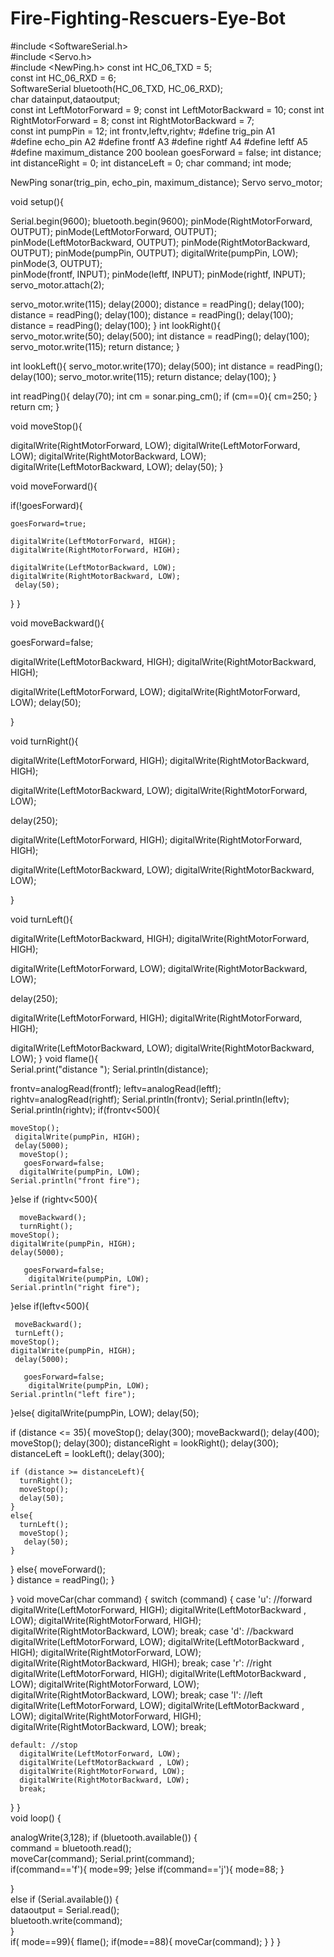 # Fire-Fighting-Rescuers-Eye-Bot
#include <SoftwareSerial.h>  
#include <Servo.h>         
#include <NewPing.h> 
const int HC_06_TXD = 5;  
const int HC_06_RXD = 6;  
SoftwareSerial bluetooth(HC_06_TXD, HC_06_RXD);  
 char datainput,dataoutput;         
const int LeftMotorForward = 9; 
const int LeftMotorBackward = 10; 
const int RightMotorForward = 8; 
const int RightMotorBackward = 7;  
const int pumpPin = 12;
int frontv,leftv,rightv; 
#define trig_pin A1  
#define echo_pin A2 
#define frontf A3 
#define rightf A4 
#define leftf A5 
#define maximum_distance 200 
boolean goesForward = false; 
int distance; 
 int distanceRight = 0; 
  int distanceLeft = 0; 
  char command; 
  int mode; 
   
NewPing sonar(trig_pin, echo_pin, maximum_distance); 
Servo servo_motor;  
 
 
void setup(){ 
 
Serial.begin(9600); 
  bluetooth.begin(9600); 
pinMode(RightMotorForward, OUTPUT); 
  pinMode(LeftMotorForward, OUTPUT); 
  pinMode(LeftMotorBackward, OUTPUT); 
  pinMode(RightMotorBackward, OUTPUT); 
  pinMode(pumpPin, OUTPUT);
  digitalWrite(pumpPin, LOW);
  pinMode(3, OUTPUT);    
    pinMode(frontf, INPUT); 
    pinMode(leftf, INPUT); 
    pinMode(rightf, INPUT); 
  servo_motor.attach(2);  
 
   servo_motor.write(115); 
  delay(2000); 
  distance = readPing(); 
  delay(100); 
  distance = readPing(); 
  delay(100); 
  distance = readPing(); 
  delay(100); 
  distance = readPing(); 
  delay(100); 
} 
int lookRight(){   
  servo_motor.write(50); 
  delay(500); 
  int distance = readPing(); 
  delay(100); 
  servo_motor.write(115); 
  return distance; 
} 
 
int lookLeft(){ 
  servo_motor.write(170); 
  delay(500); 
  int distance = readPing(); 
 delay(100); 
  servo_motor.write(115); 
  return distance; 
  delay(100); 
} 
 
int readPing(){ 
  delay(70); 
  int cm = sonar.ping_cm(); 
  if (cm==0){ 
    cm=250; 
  } 
  return cm; 
} 
 
void moveStop(){ 
   
  digitalWrite(RightMotorForward, LOW); 
  digitalWrite(LeftMotorForward, LOW); 
  digitalWrite(RightMotorBackward, LOW); 
  digitalWrite(LeftMotorBackward, LOW); 
   delay(50); 
} 
 
void moveForward(){ 
 
  if(!goesForward){ 
 
    goesForward=true; 
     
    digitalWrite(LeftMotorForward, HIGH); 
    digitalWrite(RightMotorForward, HIGH); 
   
    digitalWrite(LeftMotorBackward, LOW); 
    digitalWrite(RightMotorBackward, LOW);  
     delay(50); 
  } 
} 
 
void moveBackward(){ 
 
  goesForward=false; 
 
  digitalWrite(LeftMotorBackward, HIGH); 
  digitalWrite(RightMotorBackward, HIGH); 
   
digitalWrite(LeftMotorForward, LOW); 
  digitalWrite(RightMotorForward, LOW); 
  delay(50); 
   
} 
 
void turnRight(){ 
 
  digitalWrite(LeftMotorForward, HIGH); 
  digitalWrite(RightMotorBackward, HIGH); 
   
  digitalWrite(LeftMotorBackward, LOW); 
  digitalWrite(RightMotorForward, LOW); 
   
  delay(250); 
   
  digitalWrite(LeftMotorForward, HIGH); 
  digitalWrite(RightMotorForward, HIGH); 
   
  digitalWrite(LeftMotorBackward, LOW); 
  digitalWrite(RightMotorBackward, LOW); 
  
   
   
} 
 
void turnLeft(){ 
 
  digitalWrite(LeftMotorBackward, HIGH); 
  digitalWrite(RightMotorForward, HIGH); 
   
  digitalWrite(LeftMotorForward, LOW); 
  digitalWrite(RightMotorBackward, LOW); 
 
  delay(250); 
   
  digitalWrite(LeftMotorForward, HIGH); 
  digitalWrite(RightMotorForward, HIGH); 
   
  digitalWrite(LeftMotorBackward, LOW); 
  digitalWrite(RightMotorBackward, LOW); 
} 
void flame(){  
   Serial.print("distance  "); 
   Serial.println(distance); 
 
  frontv=analogRead(frontf); 
  leftv=analogRead(leftf); 
  rightv=analogRead(rightf); 
  Serial.println(frontv); 
    Serial.println(leftv); 
      Serial.println(rightv); 
  if(frontv<500){ 
 
  
    moveStop(); 
     digitalWrite(pumpPin, HIGH);
     delay(5000); 
      moveStop(); 
       goesForward=false; 
      digitalWrite(pumpPin, LOW);
    Serial.println("front fire"); 
  }else if (rightv<500){ 
    
      moveBackward(); 
      turnRight(); 
    moveStop(); 
    digitalWrite(pumpPin, HIGH);
    delay(5000); 
       
       goesForward=false; 
        digitalWrite(pumpPin, LOW);
    Serial.println("right fire"); 
  }else if(leftv<500){ 
 
     moveBackward();
     turnLeft(); 
    moveStop(); 
    digitalWrite(pumpPin, HIGH);
     delay(5000); 
       
       goesForward=false; 
        digitalWrite(pumpPin, LOW);
    Serial.println("left fire"); 
  }else{ 
     digitalWrite(pumpPin, LOW);
    delay(50); 
 
  if (distance <= 35){ 
    moveStop(); 
    delay(300); 
    moveBackward();
delay(400); 
    moveStop(); 
    delay(300); 
    distanceRight = lookRight(); 
    delay(300); 
    distanceLeft = lookLeft(); 
    delay(300); 
 
    if (distance >= distanceLeft){ 
      turnRight(); 
      moveStop(); 
      delay(50); 
    } 
    else{ 
      turnLeft(); 
      moveStop(); 
       delay(50); 
    } 
  } 
  else{ 
    moveForward();  
  } 
    distance = readPing(); 
} 
 
} 
void moveCar(char command) { 
  switch (command) { 
    case 'u': //forward 
      digitalWrite(LeftMotorForward, HIGH); 
      digitalWrite(LeftMotorBackward , LOW); 
      digitalWrite(RightMotorForward, HIGH); 
      digitalWrite(RightMotorBackward, LOW); 
      break; 
    case 'd': //backward 
      digitalWrite(LeftMotorForward, LOW); 
      digitalWrite(LeftMotorBackward , HIGH); 
      digitalWrite(RightMotorForward, LOW); 
      digitalWrite(RightMotorBackward, HIGH); 
      break; 
    case 'r': //right 
      digitalWrite(LeftMotorForward, HIGH); 
      digitalWrite(LeftMotorBackward , LOW); 
      digitalWrite(RightMotorForward, LOW); 
      digitalWrite(RightMotorBackward, LOW); 
      break; 
    case 'l': //left 
      digitalWrite(LeftMotorForward, LOW); 
      digitalWrite(LeftMotorBackward , LOW); 
      digitalWrite(RightMotorForward, HIGH); 
      digitalWrite(RightMotorBackward, LOW); 
      break; 
   
    default: //stop 
      digitalWrite(LeftMotorForward, LOW); 
      digitalWrite(LeftMotorBackward , LOW); 
      digitalWrite(RightMotorForward, LOW); 
      digitalWrite(RightMotorBackward, LOW); 
      break; 
  } 
}  
void loop() {  
  
   analogWrite(3,128); 
 if (bluetooth.available()) {  
    command = bluetooth.read();  
    moveCar(command); 
    Serial.print(command);  
  if(command=='f'){ 
    mode=99; 
  }else if(command=='j'){ 
    mode=88; 
  } 
     
  }  
   else if (Serial.available()) {  
    dataoutput = Serial.read();  
    bluetooth.write(command);  
  }  
   if( mode==99){ 
    flame(); 
  if(mode==88){ 
    moveCar(command); 
  } 
} 
}
